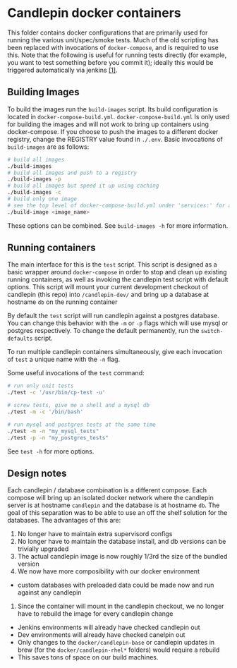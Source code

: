 # Candlepin docker containers
This folder contains docker configurations that are primarily used for running the various unit/spec/smoke tests.
Much of the old scripting has been replaced with invocations of `docker-compose`, and is required to use this. Note that
the following is useful for running tests directly (for example, you want to test something before you commit it);
ideally this would be triggered automatically via jenkins [[1]](https://github.com/candlepin/candlepin-jobs).

## Building Images
To build the images run the `build-images` script.  Its build configuration is located in `docker-compose-build.yml`.
`docker-compose-build.yml`  Is only used for building the images and will not work to bring up containers using docker-compose.
If you choose to push the images to a different docker registry, change the REGISTRY value found in `./.env`.
Basic invocations of `build-images` are as follows:

```sh
# build all images
./build-images
# build all images and push to a registry
./build-images -p
# build all images but speed it up using caching
./build-images -c
# build only one image
# see the top level of docker-compose-build.yml under 'services:' for a list of image names
./build-image <image_name>
```
These options can be combined.  See `build-images -h` for more information.

## Running containers
The main interface for this is the `test` script.  This script is designed as a basic wrapper around `docker-compose`
in order to stop and clean up existing running containers, as well as invoking the candlepin test script with default
options.  This script will mount your current development checkout of candlepin (this repo) into `/candlepin-dev/`
and bring up a database at hostname `db` on the running container

By default the `test` script will run candlepin against a postgres database.  You can change this behavior with the
`-m` or `-p` flags which will use mysql or postgres respectively. To change the default permanently,
run the `switch-defaults` script.

To run multiple candlepin containers simultaneously, give each invocation of `test` a unique name with the `-n` flag.

Some useful invocations of the `test` command:

```sh
# run only unit tests
./test -c '/usr/bin/cp-test -u'

# screw tests, give me a shell and a mysql db
./test -m -c '/bin/bash'

# run mysql and postgres tests at the same time
./test -m -n "my_mysql_tests"
./test -p -n "my_postgres_tests"
```

See `test -h` for more options.

## Design notes
Each candlepin / database combination is a different compose.  Each compose will bring up an isolated docker network where
the candlepin server is at hostname `candlepin` and the database is at hostname `db`.  The goal of this separation was to
be able to use an off the shelf solution for the databases. The advantages of this are:

1. No longer have to maintain extra supervisord configs
1. No longer have to maintain the database install, and db versions can be trivially upgraded
1. The actual candlepin image is now roughly 1/3rd the size of the bundled version
1. We now have more composibility with our docker environment
  * custom databases with preloaded data could be made now and run against any candlepin
1. Since the container will mount in the candlepin checkout, we no longer have to rebuild the image for every candlepin change
  * Jenkins environments will already have checked candlepin out
  * Dev environments will already have checked canelpin out
  * Only changes to the `docker/candlepin-base` or candlepin updates in brew (for the `docker/candlepin-rhel*` folders) would require a rebuild
  * This saves tons of space on our build machines.


